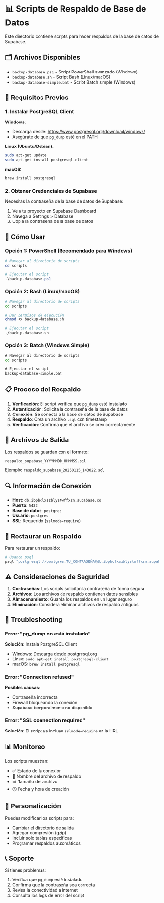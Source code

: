 # 📊 Scripts de Respaldo de Base de Datos

Este directorio contiene scripts para hacer respaldos de la base de datos de Supabase.

## 🗂️ Archivos Disponibles

- `backup-database.ps1` - Script PowerShell avanzado (Windows)
- `backup-database.sh` - Script Bash (Linux/macOS)
- `backup-database-simple.bat` - Script Batch simple (Windows)

## 🔧 Requisitos Previos

### 1. Instalar PostgreSQL Client

**Windows:**
- Descarga desde: https://www.postgresql.org/download/windows/
- Asegúrate de que `pg_dump` esté en el PATH

**Linux (Ubuntu/Debian):**
```bash
sudo apt-get update
sudo apt-get install postgresql-client
```

**macOS:**
```bash
brew install postgresql
```

### 2. Obtener Credenciales de Supabase

Necesitas la contraseña de la base de datos de Supabase:

1. Ve a tu proyecto en Supabase Dashboard
2. Navega a Settings > Database
3. Copia la contraseña de la base de datos

## 🚀 Cómo Usar

### Opción 1: PowerShell (Recomendado para Windows)

```powershell
# Navegar al directorio de scripts
cd scripts

# Ejecutar el script
.\backup-database.ps1
```

### Opción 2: Bash (Linux/macOS)

```bash
# Navegar al directorio de scripts
cd scripts

# Dar permisos de ejecución
chmod +x backup-database.sh

# Ejecutar el script
./backup-database.sh
```

### Opción 3: Batch (Windows Simple)

```cmd
# Navegar al directorio de scripts
cd scripts

# Ejecutar el script
backup-database-simple.bat
```

## 📋 Proceso del Respaldo

1. **Verificación**: El script verifica que `pg_dump` esté instalado
2. **Autenticación**: Solicita la contraseña de la base de datos
3. **Conexión**: Se conecta a la base de datos de Supabase
4. **Respaldo**: Crea un archivo `.sql` con timestamp
5. **Verificación**: Confirma que el archivo se creó correctamente

## 📁 Archivos de Salida

Los respaldos se guardan con el formato:
```
respaldo_supabase_YYYYMMDD_HHMMSS.sql
```

Ejemplo: `respaldo_supabase_20250115_143022.sql`

## 🔍 Información de Conexión

- **Host**: `db.ibpbclxszblystwffxzn.supabase.co`
- **Puerto**: `5432`
- **Base de datos**: `postgres`
- **Usuario**: `postgres`
- **SSL**: Requerido (`sslmode=require`)

## 🔄 Restaurar un Respaldo

Para restaurar un respaldo:

```bash
# Usando psql
psql "postgresql://postgres:TU_CONTRASEÑA@db.ibpbclxszblystwffxzn.supabase.co:5432/postgres?sslmode=require" -f respaldo_supabase_YYYYMMDD_HHMMSS.sql
```

## ⚠️ Consideraciones de Seguridad

1. **Contraseñas**: Los scripts solicitan la contraseña de forma segura
2. **Archivos**: Los archivos de respaldo contienen datos sensibles
3. **Almacenamiento**: Guarda los respaldos en un lugar seguro
4. **Eliminación**: Considera eliminar archivos de respaldo antiguos

## 🐛 Troubleshooting

### Error: "pg_dump no está instalado"

**Solución**: Instala PostgreSQL Client
- Windows: Descarga desde postgresql.org
- Linux: `sudo apt-get install postgresql-client`
- macOS: `brew install postgresql`

### Error: "Connection refused"

**Posibles causas**:
- Contraseña incorrecta
- Firewall bloqueando la conexión
- Supabase temporalmente no disponible

### Error: "SSL connection required"

**Solución**: El script ya incluye `sslmode=require` en la URL

## 📊 Monitoreo

Los scripts muestran:
- ✅ Estado de la conexión
- 📁 Nombre del archivo de respaldo
- 📊 Tamaño del archivo
- 🕒 Fecha y hora de creación

## 🔧 Personalización

Puedes modificar los scripts para:
- Cambiar el directorio de salida
- Agregar compresión (gzip)
- Incluir solo tablas específicas
- Programar respaldos automáticos

## 📞 Soporte

Si tienes problemas:
1. Verifica que `pg_dump` esté instalado
2. Confirma que la contraseña sea correcta
3. Revisa la conectividad a internet
4. Consulta los logs de error del script 